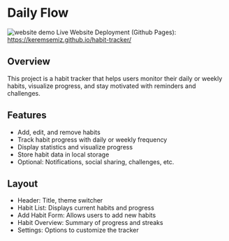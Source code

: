 # Daily Flow

![website demo](https://github.com/user-attachments/assets/2c98b081-1a73-430a-8335-749fcd09d106)
Live Website Deployment (Github Pages): https://keremsemiz.github.io/habit-tracker/

## Overview
This project is a habit tracker that helps users monitor their daily or weekly habits, visualize progress, and stay motivated with reminders and challenges.

## Features
- Add, edit, and remove habits
- Track habit progress with daily or weekly frequency
- Display statistics and visualize progress
- Store habit data in local storage
- Optional: Notifications, social sharing, challenges, etc.

## Layout
- Header: Title, theme switcher
- Habit List: Displays current habits and progress
- Add Habit Form: Allows users to add new habits
- Habit Overview: Summary of progress and streaks
- Settings: Options to customize the tracker
